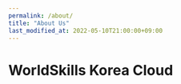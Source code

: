 ```yaml
---
permalink: /about/
title: "About Us"
last_modified_at: 2022-05-10T21:00:00+09:00
---
```


# WorldSkills Korea Cloud 
